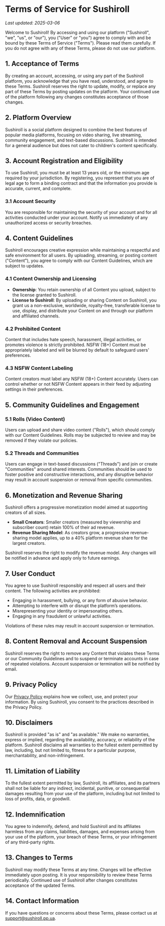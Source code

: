 # Terms of Service for Sushiroll

_Last updated: 2025-03-06_

Welcome to Sushiroll! By accessing and using our platform ("Sushiroll", "we", "us", or "our"), you ("User" or "you") agree to comply with and be bound by these Terms of Service ("Terms"). Please read them carefully. If you do not agree with any of these Terms, please do not use our platform.

## 1. Acceptance of Terms

By creating an account, accessing, or using any part of the Sushiroll platform, you acknowledge that you have read, understood, and agree to these Terms. Sushiroll reserves the right to update, modify, or replace any part of these Terms by posting updates on the platform. Your continued use of the platform following any changes constitutes acceptance of those changes.

## 2. Platform Overview

Sushiroll is a social platform designed to combine the best features of popular media platforms, focusing on video sharing, live streaming, community engagement, and text-based discussions. Sushiroll is intended for a general audience but does not cater to children's content specifically.

## 3. Account Registration and Eligibility

To use Sushiroll, you must be at least 13 years old, or the minimum age required by your jurisdiction. By registering, you represent that you are of legal age to form a binding contract and that the information you provide is accurate, current, and complete.

### 3.1 Account Security

You are responsible for maintaining the security of your account and for all activities conducted under your account. Notify us immediately of any unauthorized access or security breaches.

## 4. Content Guidelines

Sushiroll encourages creative expression while maintaining a respectful and safe environment for all users. By uploading, streaming, or posting content ("Content"), you agree to comply with our Content Guidelines, which are subject to updates.

### 4.1 Content Ownership and Licensing

- **Ownership**: You retain ownership of all Content you upload, subject to the license granted to Sushiroll.
- **License to Sushiroll**: By uploading or sharing Content on Sushiroll, you grant us a non-exclusive, worldwide, royalty-free, transferable license to use, display, and distribute your Content on and through our platform and affiliated channels.

### 4.2 Prohibited Content

Content that includes hate speech, harassment, illegal activities, or promotes violence is strictly prohibited. NSFW (18+) Content must be appropriately labeled and will be blurred by default to safeguard users' preferences.

### 4.3 NSFW Content Labeling

Content creators must label any NSFW (18+) Content accurately. Users can control whether or not NSFW Content appears in their feed by adjusting settings in their preferences.

## 5. Community Guidelines and Engagement

### 5.1 Rolls (Video Content)

Users can upload and share video content ("Rolls"), which should comply with our Content Guidelines. Rolls may be subjected to review and may be removed if they violate our policies.

### 5.2 Threads and Communities

Users can engage in text-based discussions ("Threads") and join or create "Communities" around shared interests. Communities should be used to foster positive and constructive interactions, and any disruptive behavior may result in account suspension or removal from specific communities.

## 6. Monetization and Revenue Sharing

Sushiroll offers a progressive monetization model aimed at supporting creators of all sizes.

- **Small Creators**: Smaller creators (measured by viewership and subscriber count) retain 100% of their ad revenue.
- **Revenue Sharing Model**: As creators grow, a progressive revenue-sharing model applies, up to a 40% platform revenue share for the largest creators.

Sushiroll reserves the right to modify the revenue model. Any changes will be notified in advance and apply only to future earnings.

## 7. User Conduct

You agree to use Sushiroll responsibly and respect all users and their content. The following activities are prohibited:

- Engaging in harassment, bullying, or any form of abusive behavior.
- Attempting to interfere with or disrupt the platform’s operations.
- Misrepresenting your identity or impersonating others.
- Engaging in any fraudulent or unlawful activities.

Violations of these rules may result in account suspension or termination.

## 8. Content Removal and Account Suspension

Sushiroll reserves the right to remove any Content that violates these Terms or our Community Guidelines and to suspend or terminate accounts in case of repeated violations. Account suspension or termination will be notified by email.

## 9. Privacy Policy

Our [Privacy Policy](/privacy-policy) explains how we collect, use, and protect your information. By using Sushiroll, you consent to the practices described in the Privacy Policy.

## 10. Disclaimers

Sushiroll is provided "as is" and "as available." We make no warranties, express or implied, regarding the availability, accuracy, or reliability of the platform. Sushiroll disclaims all warranties to the fullest extent permitted by law, including, but not limited to, fitness for a particular purpose, merchantability, and non-infringement.

## 11. Limitation of Liability

To the fullest extent permitted by law, Sushiroll, its affiliates, and its partners shall not be liable for any indirect, incidental, punitive, or consequential damages resulting from your use of the platform, including but not limited to loss of profits, data, or goodwill.

## 12. Indemnification

You agree to indemnify, defend, and hold Sushiroll and its affiliates harmless from any claims, liabilities, damages, and expenses arising from your use of the platform, your breach of these Terms, or your infringement of any third-party rights.

## 13. Changes to Terms

Sushiroll may modify these Terms at any time. Changes will be effective immediately upon posting. It is your responsibility to review these Terms periodically. Continued use of Sushiroll after changes constitutes acceptance of the updated Terms.

## 14. Contact Information

If you have questions or concerns about these Terms, please contact us at [support@sushiroll.pp.ua](mailto:support@sushiroll.pp.ua).
